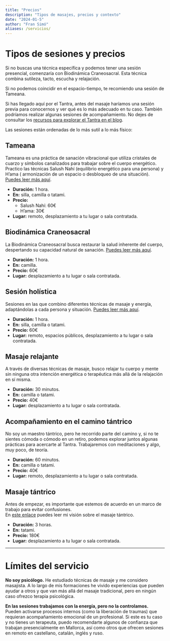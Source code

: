 ```yaml
---
title: "Precios"
description: "Tipos de masajes, precios y contexto"
date: "2024-01-5"
author: "Fran Simó"
aliases: /servicios/
---
```


# Tipos de sesiones y precios

Si no buscas una técnica específica y podemos tener una sesión presencial, comenzaría con Biodinámica Craneosacral. Esta
técnica combina sutileza, tacto, escucha y relajación.

Si no podemos coincidir en el espacio-tiempo, te recomiendo una sesión de Tameana.

Si has llegado aquí por el Tantra, antes del masaje haríamos una sesión previa para conocernos y ver qué es lo más
adecuado en tu caso. También podríamos realizar algunas sesiones de acompañamiento. No dejes de consultar
los [recursos para explorar el Tantra en el blog](../../posts/2024/07/recursos_aprendizaje.md).

Las sesiones están ordenadas de lo más sutil a lo más físico:

## Tameana

Tameana es una práctica de sanación vibracional que utiliza cristales de cuarzo y símbolos canalizados para trabajar
sobre el cuerpo energético. Practico las técnicas Salush Nahí (equilibrio energético para una persona) y H’ama (
armonización de un espacio o desbloqueo de una situación). [Puedes leer más aquí](tameana.md).

- **Duración:** 1 hora.
- **En:** silla, camilla o tatami.
- **Precio:**
    - Salush Nahí: 60€
    - H’ama: 30€
- **Lugar:** remoto, desplazamiento a tu lugar o sala contratada.

## Biodinámica Craneosacral

La Biodinámica Craneosacral busca restaurar la salud inherente del cuerpo, despertando su capacidad natural de
sanación. [Puedes leer más aquí](biodinamica_craneosacral.md).

- **Duración:** 1 hora.
- **En:** camilla.
- **Precio:** 60€
- **Lugar:** desplazamiento a tu lugar o sala contratada.

## Sesión holística

Sesiones en las que combino diferentes técnicas de masaje y energía, adaptándolas a cada persona y
situación. [Puedes leer más aquí](masaje_holistico.md).

- **Duración:** 1 hora.
- **En:** silla, camilla o tatami.
- **Precio:** 60€
- **Lugar:** remoto, espacios públicos, desplazamiento a tu lugar o sala contratada.

## Masaje relajante

A través de diversas técnicas de masaje, busco relajar tu cuerpo y mente sin ninguna otra intención energética o
terapéutica más allá de la relajación en sí misma.

- **Duración:** 30 minutos.
- **En:** camilla o tatami.
- **Precio:** 40€
- **Lugar:** desplazamiento a tu lugar o sala contratada.

## Acompañamiento en el camino tántrico

No soy un maestro tántrico, pero he recorrido parte del camino y, si no te sientes cómoda o cómodo en un retiro, podemos
explorar juntos algunas prácticas para acercarte al Tantra. Trabajaremos con meditaciones y algo, muy poco, de teoría.

- **Duración:** 60 minutos.
- **En:** camilla o tatami.
- **Precio:** 40€
- **Lugar:** remoto, desplazamiento a tu lugar o sala contratada.

## Masaje tántrico

Antes de empezar, es importante que estemos de acuerdo en un marco de trabajo para evitar confusiones.  
En [este enlace](masaje_tantrico.md) puedes leer mi visión sobre el masaje tántrico.

- **Duración:** 3 horas.
- **En:** tatami.
- **Precio:** 180€
- **Lugar:** desplazamiento a tu lugar o sala contratada.

---

# Límites del servicio

**No soy psicólogo.** He estudiado técnicas de masaje y me considero masajista. A lo largo de mis formaciones he vivido
experiencias que pueden ayudar a otros y que van más allá del masaje tradicional, pero en ningún caso ofrezco terapia
psicológica.

**En las sesiones trabajamos con la energía, pero no la controlamos.** Pueden activarse procesos internos (como la
liberación de traumas) que requieran acompañamiento emocional de un profesional. Si este es tu caso y no tienes un
terapeuta, puedo recomendarte algunos de confianza que trabajan presencialmente en Mallorca, así como otros que ofrecen
sesiones en remoto en castellano, catalán, inglés y ruso.  

